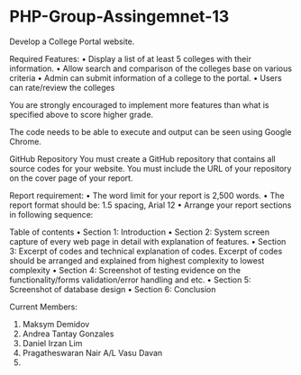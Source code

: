 # PHP-Group-Assingemnet-13

Develop a College Portal website. 

Required Features:
• Display a list of at least 5 colleges with their information.
• Allow search and comparison of the colleges base on various criteria
• Admin can submit information of a college to the portal.
• Users can rate/review the colleges


You are strongly encouraged to implement more features than what is specified above
to score higher grade.

The code needs to be able to execute and output can be seen using Google Chrome.

GitHub Repository
You must create a GitHub repository that contains all source codes for your website.
You must include the URL of your repository on the cover page of your report.

Report requirement:
• The word limit for your report is 2,500 words.
• The report format should be: 1.5 spacing, Arial 12
• Arrange your report sections in following sequence:

 Table of contents
• Section 1: Introduction
• Section 2: System screen capture of every web page in detail
with explanation of features.
• Section 3: Excerpt of codes and technical explanation of
codes. Excerpt of codes should be arranged and explained
from highest complexity to lowest complexity
• Section 4: Screenshot of testing evidence on the
functionality/forms validation/error handling and etc.
• Section 5: Screenshot of database design
• Section 6: Conclusion


Current Members:
1. Maksym Demidov
2. Andrea Tantay Gonzales
3. Daniel Irzan Lim
4. Pragatheswaran Nair A/L Vasu Davan
5. 


